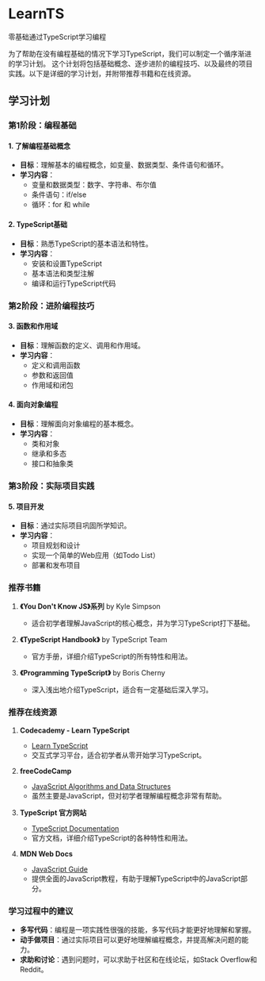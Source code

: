 # LearnTS
零基础通过TypeScript学习编程

为了帮助在没有编程基础的情况下学习TypeScript，我们可以制定一个循序渐进的学习计划。
这个计划将包括基础概念、逐步进阶的编程技巧、以及最终的项目实践。以下是详细的学习计划，并附带推荐书籍和在线资源。

## 学习计划

### 第1阶段：编程基础

#### 1. 了解编程基础概念
- **目标**：理解基本的编程概念，如变量、数据类型、条件语句和循环。
- **学习内容**：
  - 变量和数据类型：数字、字符串、布尔值
  - 条件语句：if/else
  - 循环：for 和 while

#### 2. TypeScript基础
- **目标**：熟悉TypeScript的基本语法和特性。
- **学习内容**：
  - 安装和设置TypeScript
  - 基本语法和类型注解
  - 编译和运行TypeScript代码

### 第2阶段：进阶编程技巧

#### 3. 函数和作用域
- **目标**：理解函数的定义、调用和作用域。
- **学习内容**：
  - 定义和调用函数
  - 参数和返回值
  - 作用域和闭包

#### 4. 面向对象编程
- **目标**：理解面向对象编程的基本概念。
- **学习内容**：
  - 类和对象
  - 继承和多态
  - 接口和抽象类

### 第3阶段：实际项目实践

#### 5. 项目开发
- **目标**：通过实际项目巩固所学知识。
- **学习内容**：
  - 项目规划和设计
  - 实现一个简单的Web应用（如Todo List）
  - 部署和发布项目

### 推荐书籍

1. **《You Don't Know JS》系列** by Kyle Simpson
   - 适合初学者理解JavaScript的核心概念，并为学习TypeScript打下基础。

2. **《TypeScript Handbook》** by TypeScript Team
   - 官方手册，详细介绍TypeScript的所有特性和用法。

3. **《Programming TypeScript》** by Boris Cherny
   - 深入浅出地介绍TypeScript，适合有一定基础后深入学习。

### 推荐在线资源

1. **Codecademy - Learn TypeScript**
   - [Learn TypeScript](https://www.codecademy.com/learn/learn-typescript)
   - 交互式学习平台，适合初学者从零开始学习TypeScript。

2. **freeCodeCamp**
   - [JavaScript Algorithms and Data Structures](https://www.freecodecamp.org/learn/javascript-algorithms-and-data-structures/)
   - 虽然主要是JavaScript，但对初学者理解编程概念非常有帮助。

3. **TypeScript 官方网站**
   - [TypeScript Documentation](https://www.typescriptlang.org/docs/)
   - 官方文档，详细介绍TypeScript的各种特性和用法。

4. **MDN Web Docs**
   - [JavaScript Guide](https://developer.mozilla.org/en-US/docs/Web/JavaScript/Guide)
   - 提供全面的JavaScript教程，有助于理解TypeScript中的JavaScript部分。

### 学习过程中的建议

- **多写代码**：编程是一项实践性很强的技能，多写代码才能更好地理解和掌握。
- **动手做项目**：通过实际项目可以更好地理解编程概念，并提高解决问题的能力。
- **求助和讨论**：遇到问题时，可以求助于社区和在线论坛，如Stack Overflow和Reddit。
